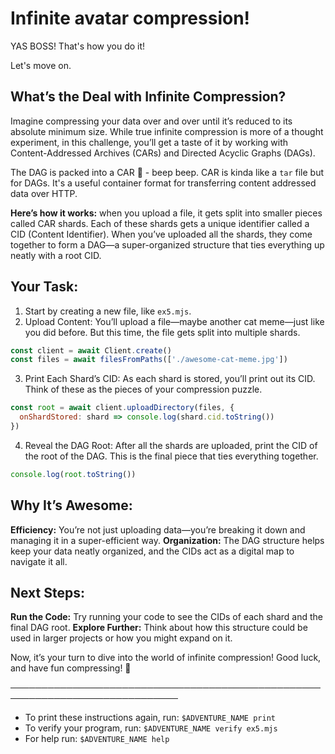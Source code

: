 # Infinite avatar compression!

YAS BOSS! That's how you do it! 

Let's move on.
## What’s the Deal with Infinite Compression?
Imagine compressing your data over and over until it’s reduced to its absolute minimum size. While true infinite compression is more of a thought experiment, in this challenge, you’ll get a taste of it by working with Content-Addressed Archives (CARs) and Directed Acyclic Graphs (DAGs).
 
The DAG is packed into a CAR 🚗 - beep beep. CAR is kinda like a `tar` file but for DAGs. It's a useful container format for transferring content addressed data over HTTP.

**Here’s how it works:** when you upload a file, it gets split into smaller pieces called CAR shards. Each of these shards gets a unique identifier called a CID (Content Identifier). When you’ve uploaded all the shards, they come together to form a DAG—a super-organized structure that ties everything up neatly with a root CID.

## Your Task:
1. Start by creating a new file, like `ex5.mjs`.
2. Upload Content: You’ll upload a file—maybe another cat meme—just like you did before. But this time, the file gets split into multiple shards.
```js
const client = await Client.create()
const files = await filesFromPaths(['./awesome-cat-meme.jpg'])
```
3. Print Each Shard’s CID: As each shard is stored, you’ll print out its CID. Think of these as the pieces of your compression puzzle.
```js
const root = await client.uploadDirectory(files, {
  onShardStored: shard => console.log(shard.cid.toString())
})
```
4. Reveal the DAG Root: After all the shards are uploaded, print the CID of the root of the DAG. This is the final piece that ties everything together.
```js
console.log(root.toString())
```

## Why It’s Awesome:
**Efficiency:** You’re not just uploading data—you’re breaking it down and managing it in a super-efficient way.
**Organization:** The DAG structure helps keep your data neatly organized, and the CIDs act as a digital map to navigate it all.

## Next Steps:
**Run the Code:** Try running your code to see the CIDs of each shard and the final DAG root.
**Explore Further:** Think about how this structure could be used in larger projects or how you might expand on it.

Now, it’s your turn to dive into the world of infinite compression! Good luck, and have fun compressing! 🚀

─────────────────────────────────────────────────────────────────────────────
* To print these instructions again, run: `$ADVENTURE_NAME print`
* To verify your program, run: `$ADVENTURE_NAME verify ex5.mjs`
* For help run: `$ADVENTURE_NAME help`
